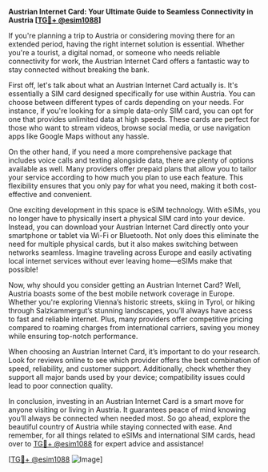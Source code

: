 **Austrian Internet Card: Your Ultimate Guide to Seamless Connectivity in Austria [[TG💪+ @esim1088](https://t.me/s/esim1088)]**

If you're planning a trip to Austria or considering moving there for an extended period, having the right internet solution is essential. Whether you're a tourist, a digital nomad, or someone who needs reliable connectivity for work, the Austrian Internet Card offers a fantastic way to stay connected without breaking the bank.

First off, let's talk about what an Austrian Internet Card actually is. It's essentially a SIM card designed specifically for use within Austria. You can choose between different types of cards depending on your needs. For instance, if you're looking for a simple data-only SIM card, you can opt for one that provides unlimited data at high speeds. These cards are perfect for those who want to stream videos, browse social media, or use navigation apps like Google Maps without any hassle.

On the other hand, if you need a more comprehensive package that includes voice calls and texting alongside data, there are plenty of options available as well. Many providers offer prepaid plans that allow you to tailor your service according to how much you plan to use each feature. This flexibility ensures that you only pay for what you need, making it both cost-effective and convenient.

One exciting development in this space is eSIM technology. With eSIMs, you no longer have to physically insert a physical SIM card into your device. Instead, you can download your Austrian Internet Card directly onto your smartphone or tablet via Wi-Fi or Bluetooth. Not only does this eliminate the need for multiple physical cards, but it also makes switching between networks seamless. Imagine traveling across Europe and easily activating local internet services without ever leaving home—eSIMs make that possible!

Now, why should you consider getting an Austrian Internet Card? Well, Austria boasts some of the best mobile network coverage in Europe. Whether you're exploring Vienna’s historic streets, skiing in Tyrol, or hiking through Salzkammergut’s stunning landscapes, you’ll always have access to fast and reliable internet. Plus, many providers offer competitive pricing compared to roaming charges from international carriers, saving you money while ensuring top-notch performance.

When choosing an Austrian Internet Card, it’s important to do your research. Look for reviews online to see which provider offers the best combination of speed, reliability, and customer support. Additionally, check whether they support all major bands used by your device; compatibility issues could lead to poor connection quality.

In conclusion, investing in an Austrian Internet Card is a smart move for anyone visiting or living in Austria. It guarantees peace of mind knowing you’ll always be connected when needed most. So go ahead, explore the beautiful country of Austria while staying connected with ease. And remember, for all things related to eSIMs and international SIM cards, head over to [TG💪+ @esim1088](https://t.me/s/esim1088) for expert advice and assistance!

[[TG💪+ @esim1088](https://t.me/s/esim1088) ![Image](https://i.postimg.cc/Y0z9fWf4/image.png)]